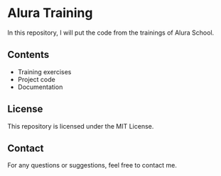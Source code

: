 # Alura Training

In this repository, I will put the code from the trainings of Alura School.

## Contents

- Training exercises
- Project code
- Documentation

## License

This repository is licensed under the MIT License.

## Contact

For any questions or suggestions, feel free to contact me.
